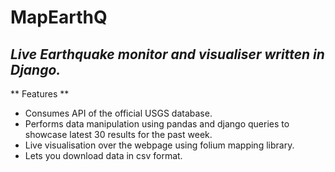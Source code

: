 # MapEarthQ
## *Live Earthquake monitor and visualiser written in Django.*

** Features **

- Consumes API of the official USGS database.
- Performs data manipulation using pandas and django queries to showcase latest 30 results for the past week.
- Live visualisation over the webpage using folium mapping library.
- Lets you download data in csv format.

